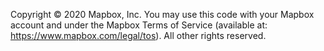 Copyright © 2020 Mapbox, Inc.
You may use this code with your Mapbox account and under the Mapbox Terms of Service (available at: https://www.mapbox.com/legal/tos). All other rights reserved.
